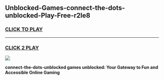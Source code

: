 
## Unblocked-Games-connect-the-dots-unblocked-Play-Free-r2le8
<h3>
<a href="https://premium76.site?title=connect-the-dots-unblocked&ref=18A1">CLICK TO PLAY</a></h3>
<hr>

<h3>
<a href="https://premium76.site?title=connect-the-dots-unblocked&ref=18A1">CLICK 2 PLAY</a>
  
</h3>

<a href="https://premium76.site?title=connect-the-dots-unblocked&ref=18A1"><img src="https://clearcache.store/games.png"></a>


**connect-the-dots-unblocked games unblocked: Your Gateway to Fun and Accessible Online Gaming**
